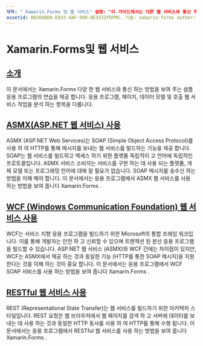 ```yaml
---
제목: " Xamarin.Forms 및 웹 서비스" 설명: "이 가이드에서는 다른 웹 서비스와 통신 하 여 응용 프로그램에 CRUD (만들기, 읽기, 업데이트 및 삭제) 기능을 제공 하는 방법을 설명 합니다. Xamarin.Forms 여기서 다루는 항목에는 ASMX 서비스, WCF 서비스, REST 서비스와의 통신이 포함 됩니다.
assetid: 8B360BDA-E933-4AF-900-0E3532FDFMS. 기술: xamarin-forms author: davidbritch: dabritch: ms. date: 06/27/2019 no loc: [ Xamarin.Forms , Xamarin.Essentials ]
---
```


# <a name="xamarinforms-and-web-services"></a>Xamarin.Forms및 웹 서비스

## <a name="introduction"></a>[소개](introduction.md)

이 문서에서는 Xamarin.Forms 다양 한 웹 서비스와 통신 하는 방법을 보여 주는 샘플 응용 프로그램의 연습을 제공 합니다. 응용 프로그램, 페이지, 데이터 모델 및 호출 웹 서비스 작업을 분석 하는 항목을 다룹니다.

## <a name="consume-an-aspnet-web-service-asmx"></a>[ASMX(ASP.NET 웹 서비스) 사용](~/xamarin-forms/data-cloud/web-services/asmx.md)

ASMX (ASP.NET Web Services)는 SOAP (Simple Object Access Protocol)를 사용 하 여 HTTP를 통해 메시지를 보내는 웹 서비스를 빌드하는 기능을 제공 합니다. SOAP는 웹 서비스를 빌드하고 액세스 하기 위한 플랫폼 독립적이 고 언어에 독립적인 프로토콜입니다. ASMX 서비스 소비자는 서비스를 구현 하는 데 사용 되는 플랫폼, 개체 모델 또는 프로그래밍 언어에 대해 알 필요가 없습니다. SOAP 메시지를 송수신 하는 방법을 이해 해야 합니다. 이 문서에서는 응용 프로그램에서 ASMX 웹 서비스를 사용 하는 방법을 보여 줍니다 Xamarin.Forms .

## <a name="consume-a-windows-communication-foundation-wcf-web-service"></a>[WCF (Windows Communication Foundation) 웹 서비스 사용](~/xamarin-forms/data-cloud/web-services/wcf.md)

WCF는 서비스 지향 응용 프로그램을 빌드하기 위한 Microsoft의 통합 프레임 워크입니다. 이를 통해 개발자는 안전 하 고 신뢰할 수 있으며 트랜잭션 된 분산 응용 프로그램을 빌드할 수 있습니다. ASP.NET 웹 서비스 (ASMX)와 WCF 간에는 차이점이 있지만, WCF는 ASMX에서 제공 하는 것과 동일한 기능 (HTTP를 통한 SOAP 메시지)을 지원 한다는 것을 이해 하는 것이 중요 합니다. 이 문서에서는 응용 프로그램에서 WCF SOAP 서비스를 사용 하는 방법을 보여 줍니다 Xamarin.Forms .

## <a name="consume-a-restful-web-service"></a>[RESTful 웹 서비스 사용](~/xamarin-forms/data-cloud/web-services/rest.md)

REST (Representational State Transfer)는 웹 서비스를 빌드하기 위한 아키텍처 스타일입니다. REST 요청은 웹 브라우저에서 웹 페이지를 검색 하 고 서버에 데이터를 보내는 데 사용 하는 것과 동일한 HTTP 동사를 사용 하 여 HTTP를 통해 수행 됩니다. 이 문서에서는 응용 프로그램에서 RESTful 웹 서비스를 사용 하는 방법을 보여 줍니다 Xamarin.Forms .
